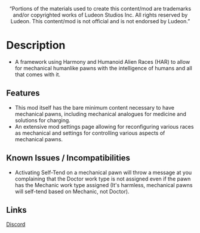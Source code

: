 <p align="center">
	“Portions of the materials used to create this content/mod are trademarks and/or copyrighted works of Ludeon Studios Inc. All rights reserved by Ludeon. This content/mod is not official and is not endorsed by Ludeon.”
</p>

# Description
* A framework using Harmony and Humanoid Alien Races (HAR) to allow for mechanical humanlike pawns with the intelligence of humans and all that comes with it.

## Features
* This mod itself has the bare minimum content necessary to have mechanical pawns, including mechanical analogues for medicine and solutions for charging.
* An extensive mod settings page allowing for reconfiguring various races as mechanical and settings for controlling various aspects of mechanical pawns.

## Known Issues / Incompatibilities
* Activating Self-Tend on a mechanical pawn will throw a message at you complaining that the Doctor work type is not assigned even if the pawn has the Mechanic work type assigned (It's harmless, mechanical pawns will self-tend based on Mechanic, not Doctor).

## Links
[Discord](https://discord.gg/udNCpbkABT)